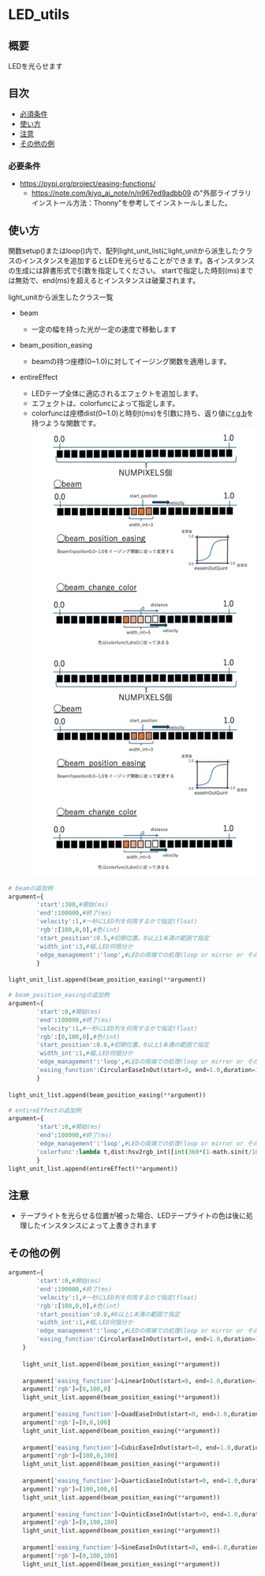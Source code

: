 # LED_utils

## 概要
LEDを光らせます

## 目次
- [必須条件](#必須条件)
- [使い方](#使い方)
- [注意](#注意)
- [その他の例](#その他の例)

### 必要条件
- https://pypi.org/project/easing-functions/
    - https://note.com/kiyo_ai_note/n/n967ed9adbb09
    の"外部ライブラリインストール方法：Thonny"を参考してインストールしました。

## 使い方
関数setup()またはloop()内で、配列light_unit_listにlight_unitから派生したクラスのインスタンスを追加するとLEDを光らせることができます。各インスタンスの生成には辞書形式で引数を指定してください。
startで指定した時刻(ms)までは無効で、end(ms)を超えるとインスタンスは破棄されます。

light_unitから派生したクラス一覧
- beam
    - 一定の幅を持った光が一定の速度で移動します

- beam_position_easing
    - beamの持つ座標(0~1.0)に対してイージング関数を適用します。
- entireEffect
    - LEDテープ全体に適応されるエフェクトを追加します。
    - エフェクトは、colorfuncによって指定します。
    - colorfuncは座標dist(0~1.0)と時刻t(ms)を引数に持ち、返り値に[r,g,b](0~255)を持つような関数です。
![](https://github.com/OsakaHeatCool/LED_micropython/blob/main/pic/pic1.png "pic1")
![](https://github.com/OsakaHeatCool/LED_micropython/blob/main/pic/pic1.png "pic2")
```python
# beamの追加例
argument={
        'start':300,#開始(ms)
        'end':100000,#終了(ms)
        'velocity':1,#一秒にLED列を何周するかで指定(float)
        'rgb':[100,0,0],#色(int)
        'start_position':0.5,#初期位置。0以上1未満の範囲で指定
        'width_int':3,#幅,LED何個分か
        'edge_management':'loop',#LEDの両端での処理(loop or mirror or その他)
        }

light_unit_list.append(beam_position_easing(**argument))
```
```python
# beam_position_easingの追加例
argument={
        'start':0,#開始(ms)
        'end':100000,#終了(ms)
        'velocity':1,#一秒にLED列を何周するかで指定(float)
        'rgb':[0,100,0],#色(int)
        'start_position':0.0,#初期位置。0以上1未満の範囲で指定
        'width_int':1,#幅,LED何個分か
        'edge_management':'loop',#LEDの両端での処理(loop or mirror or その他)
        'easing_function':CircularEaseInOut(start=0, end=1.0,duration=1.0)#easing_functionに実装されたイージング関数から指定する。
        }

light_unit_list.append(beam_position_easing(**argument))
```
```python
# entireEffectの追加例
argument={
        'start':0,#開始(ms)
        'end':100000,#終了(ms)
        'edge_management':'loop',#LEDの両端での処理(loop or mirror or その他)
        'colorfunc':lambda t,dist:hsv2rgb_int([int(360*(1-math.sin(t/1000))),100,int(100*(1-math.sin(dist*50+t)))])
        }
light_unit_list.append(entireEffect(**argument))
```
## 注意
- テープライトを光らせる位置が被った場合、LEDテープライトの色は後に処理したインスタンスによって上書きされます
## その他の例
```python
argument={
        'start':0,#開始(ms)
        'end':100000,#終了(ms)
        'velocity':1,#一秒にLED列を何周するかで指定(float)
        'rgb':[100,0,0],#色(int)
        'start_position':0.0,#0以上1未満の範囲で指定
        'width_int':1,#幅,LED何個分か
        'edge_management':'loop',#LEDの両端での処理(loop or mirror or その他)
        'easing_function':CircularEaseInOut(start=0, end=1.0,duration=1.0)
    }

    light_unit_list.append(beam_position_easing(**argument))

    argument['easing_function']=LinearInOut(start=0, end=1.0,duration=1.0)
    argument['rgb']=[0,100,0]
    light_unit_list.append(beam_position_easing(**argument))

    argument['easing_function']=QuadEaseInOut(start=0, end=1.0,duration=1.0)
    argument['rgb']=[0,0,100]
    light_unit_list.append(beam_position_easing(**argument))

    argument['easing_function']=CubicEaseInOut(start=0, end=1.0,duration=1.0)
    argument['rgb']=[100,0,100]
    light_unit_list.append(beam_position_easing(**argument))

    argument['easing_function']=QuarticEaseInOut(start=0, end=1.0,duration=1.0)
    argument['rgb']=[100,100,0]
    light_unit_list.append(beam_position_easing(**argument))

    argument['easing_function']=QuinticEaseInOut(start=0, end=1.0,duration=1.0)
    argument['rgb']=[0,100,100]
    light_unit_list.append(beam_position_easing(**argument))

    argument['easing_function']=SineEaseInOut(start=0, end=1.0,duration=1.0)
    argument['rgb']=[0,100,100]
    light_unit_list.append(beam_position_easing(**argument))
```
